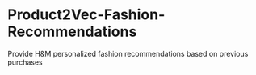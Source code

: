 # Product2Vec-Fashion-Recommendations
Provide H&amp;M personalized fashion recommendations based on previous purchases
